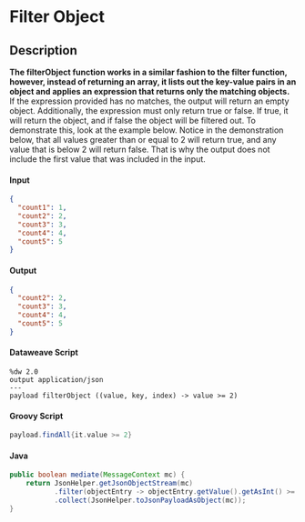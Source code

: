 # Filter Object

## Description

**The filterObject function works in a similar fashion to the filter function, however, instead of returning an array, it lists out the key-value pairs in an object and applies an expression that returns only the matching objects.** If the expression provided has no matches, the output will return an empty object. Additionally, the expression must only return true or false. If true, it will return the object, and if false the object will be filtered out. To demonstrate this, look at the example below. Notice in the demonstration below, that all values greater than or equal to 2 will return true, and any value that is below 2 will return false. That is why the output does not include the first value that was included in the input.

#### Input
``` json
{
  "count1": 1,
  "count2": 2,
  "count3": 3,
  "count4": 4,
  "count5": 5
}
```
#### Output

``` json
{
  "count2": 2,
  "count3": 3,
  "count4": 4,
  "count5": 5
}
```

#### Dataweave Script

```
%dw 2.0
output application/json
---
payload filterObject ((value, key, index) -> value >= 2)
```

#### Groovy Script

``` groovy
payload.findAll{it.value >= 2}
```

#### Java

```java
public boolean mediate(MessageContext mc) {
    return JsonHelper.getJsonObjectStream(mc)
           .filter(objectEntry -> objectEntry.getValue().getAsInt() >= 2)
           .collect(JsonHelper.toJsonPayloadAsObject(mc));
}
```